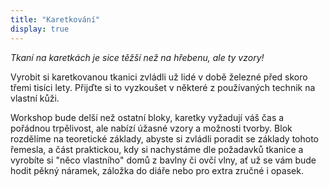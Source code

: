 ```yaml
---
title: "Karetkování"
display: true
---
```


*Tkaní na karetkách je sice těžší než na hřebenu, ale ty vzory!*

Vyrobit si karetkovanou tkanici zvládli už lidé v době železné před skoro třemi tisíci lety. Přijďte si to vyzkoušet v některé z používaných technik na vlastní kůži.

Workshop bude delší než ostatní bloky, karetky vyžadují váš čas a pořádnou trpělivost, ale nabízí úžasné vzory a možnosti tvorby.
Blok rozdělíme na teoretické základy, abyste si zvládli poradit se základy tohoto řemesla, a část praktickou, kdy si nachystáme
dle požadavků tkanice a vyrobíte si "něco vlastního" domů z bavlny či ovčí vlny, ať už se vám bude hodit pěkný náramek,
záložka do diáře nebo pro extra zručné i opasek.
